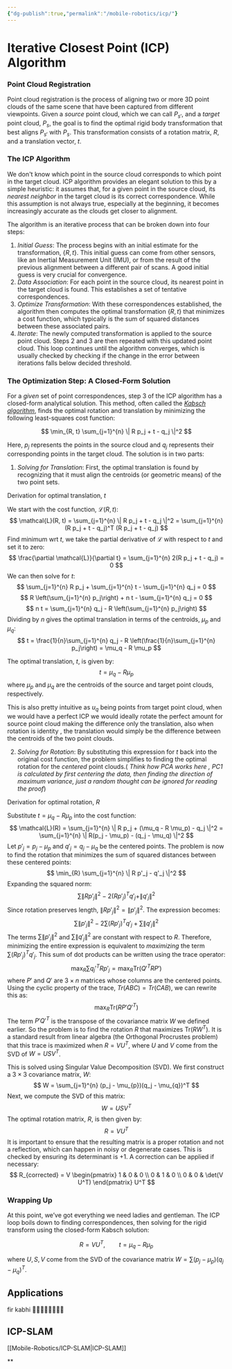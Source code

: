```yaml
---
{"dg-publish":true,"permalink":"/mobile-robotics/icp/"}
---
```


# Iterative Closest Point (ICP) Algorithm

### Point Cloud Registration

Point cloud registration is the process of aligning two or more 3D point clouds of the same scene that have been captured from different viewpoints. Given a *source* point cloud, which we can call $P_{s'}$, and a *target* point cloud, $P_s$, the goal is to find the optimal rigid body transformation that best aligns $P_{s'}$ with $P_s$. This transformation consists of a rotation matrix, $R$, and a translation vector, $t$.

### The ICP Algorithm

We don't know which point in the source cloud corresponds to which point in the target cloud. ICP algorithm provides an elegant solution to this by a simple heuristic: it assumes that, for a given point in the source cloud, its *nearest neighbor* in the target cloud is its correct correspondence. While this assumption is not always true, especially at the beginning, it becomes increasingly accurate as the clouds get closer to alignment.

The algorithm is an iterative process that can be broken down into four steps:

1.  *Initial Guess*: The process begins with an initial estimate for the transformation, $\{R, t\}$. This initial guess can come from other sensors, like an Inertial Measurement Unit (IMU), or from the result of the previous alignment between a different pair of scans. A good initial guess is very crucial for convergence.
2.  *Data Association*: For each point in the source cloud, its nearest point in the target cloud is found. This establishes a set of tentative correspondences.
3.  *Optimize Transformation*: With these correspondences established, the algorithm then computes the optimal transformation $\{R, t\}$ that minimizes a cost function, which typically is the sum of squared distances between these associated pairs.
4.  *Iterate*: The newly computed transformation is applied to the source point cloud. Steps 2 and 3 are then repeated with this updated point cloud. This loop continues until the algorithm converges, which is usually checked by checking if the change in the error between iterations falls below decided threshold.

### The Optimization Step: A Closed-Form Solution

For a *given* set of point correspondences, step 3 of the ICP algorithm has a closed-form analytical solution. This method, often called the *[Kabsch algorithm](https://hunterheidenreich.com/posts/kabsch-algorithm/)*, finds the optimal rotation and translation by minimizing the following least-squares cost function:

$$ \min_{R, t} \sum_{j=1}^{n} \| R p_j + t - q_j \|^2 $$

Here, $p_j$ represents the points in the source cloud and $q_j$ represents their corresponding points in the target cloud. The solution is in two parts:

1.  *Solving for Translation*: First, the optimal translation is found by recognizing that it must align the centroids (or geometric means) of the two point sets.
   
 Derivation for optimal translation, $t$

 We start with the cost function, $\mathcal{L}(R, t)$:
 $$ \mathcal{L}(R, t) = \sum_{j=1}^{n} \| R p_j + t - q_j \|^2 = \sum_{j=1}^{n} (R p_j + t - q_j)^T (R p_j + t - q_j) $$
 Find minimum wrt $t$, we take the partial derivative of $\mathcal{L}$ with respect to $t$ and set it to zero:
 $$ \frac{\partial \mathcal{L}}{\partial t} = \sum_{j=1}^{n} 2(R p_j + t - q_j) = 0 $$
 We can then solve for $t$:
 $$ \sum_{j=1}^{n} R p_j + \sum_{j=1}^{n} t - \sum_{j=1}^{n} q_j = 0 $$
 $$ R \left(\sum_{j=1}^{n} p_j\right) + n t - \sum_{j=1}^{n} q_j = 0 $$
 $$ n t = \sum_{j=1}^{n} q_j - R \left(\sum_{j=1}^{n} p_j\right) $$
Dividing by $n$ gives the optimal translation in terms of the centroids, $\mu_p$ and $\mu_q$:
 $$ t = \frac{1}{n}\sum_{j=1}^{n} q_j - R \left(\frac{1}{n}\sum_{j=1}^{n} p_j\right) = \mu_q - R \mu_p $$
   
   The optimal translation, $t$, is given by:
   $$ t = \mu_q - R \mu_p $$
   where $\mu_p$ and $\mu_q$ are the centroids of the source and target point clouds, respectively.
   
   This is also pretty intuitive as $u_q$ being points from target point cloud, when we would have a perfect ICP we would ideally rotate the perfect amount for source point cloud making the difference only the translation, also when rotation is identity , the translation would simply be the difference between the centroids of the two point clouds. 

2.  *Solving for Rotation*: By substituting this expression for $t$ back into the original cost function, the problem simplifies to finding the optimal rotation for the *centered* point clouds.( _Think how PCA works here , PC1 is calculated by first centering the data, then finding the direction of maximum variance, just a random thought can be ignored for reading the proof_)
   
   Derivation for optimal rotation, $R$
  
 Substitute $t = \mu_q - R \mu_p$ into the cost function:
  $$ \mathcal{L}(R) = \sum_{j=1}^{n} \| R p_j + (\mu_q - R \mu_p) - q_j \|^2 = \sum_{j=1}^{n} \| R(p_j - \mu_p) - (q_j - \mu_q) \|^2 $$
Let $p'_j = p_j - \mu_p$ and $q'_j = q_j - \mu_q$ be the centered points. The problem is now to find the rotation that minimizes the sum of squared distances between these centered points:
  $$ \min_{R} \sum_{j=1}^{n} \| R p'_j - q'_j \|^2 $$
  Expanding the squared norm:
 $$ \sum \| R p'_j \|^2 - 2(R p'_j)^T q'_j + \|q'_j \|^2 $$
 Since rotation preserves length, $\| R p'_j \|^2 = \| p'_j \|^2$. The expression becomes:
 $$ \sum \| p'_j \|^2 - 2 \sum (R p'_j)^T q'_j + \sum \|q'_j \|^2 $$
The terms $\sum \| p'_j \|^2$ and $\sum \|q'_j \|^2$ are constant with respect to $R$. Therefore, minimizing the entire expression is equivalent to *maximizing* the term $\sum (R p'_j)^T q'_j$. This sum of dot products can be written using the trace operator:
 $$ \max_{R} \sum q_j'^T R p'_j = \max_{R} \text{Tr}(Q'^T R P') $$
where $P'$ and $Q'$ are $3 \times n$ matrices whose columns are the centered points. Using the cyclic property of the trace, $Tr(A B C) = Tr(C A B)$, we can rewrite this as:
 $$ \max_{R} \text{Tr}(R P' Q'^T) $$
 The term $P' Q'^T$ is the transpose of the covariance matrix $W$ we defined earlier. So the problem is to find the rotation $R$ that maximizes $\text{Tr}(R W^T)$. It is a standard result from linear algebra (the Orthogonal Procrustes problem) that this trace is maximized when $R = V U^T$, where $U$ and $V$ come from the SVD of $W = U S V^T$.
   
   This is solved using Singular Value Decomposition (SVD). We first construct a $3 \times 3$ covariance matrix, $W$:
   $$ W = \sum_{j=1}^{n} (p_j - \mu_{p})(q_j - \mu_{q})^T $$
   Next, we compute the SVD of this matrix:
   $$ W = U S V^T $$
   The optimal rotation matrix, $R$, is then given by:
   $$ R = V U^T $$
   It is important to ensure that the resulting matrix is a proper rotation and not a reflection, which can happen in noisy or degenerate cases. This is checked by ensuring its determinant is +1. A correction can be applied if necessary:
   $$ R_{corrected} = V \begin{pmatrix} 1 & 0 & 0 \\ 0 & 1 & 0 \\ 0 & 0 & \det(V U^T) \end{pmatrix} U^T $$


### Wrapping Up

At this point, we’ve got everything we need ladies and gentleman. 
The ICP loop boils down to finding correspondences, then solving for the rigid transform using the closed-form Kabsch solution:

$$
R = V U^T, \qquad 
t = \mu_q - R \mu_p
$$

where $U, S, V$ come from the SVD of the covariance matrix $W = \sum (p_j - \mu_p)(q_j - \mu_q)^T$. 


## Applications

fir kabhi 🙏🏻🙏🏻🙏🏻🙏🏻
## ICP-SLAM

[[Mobile-Robotics/ICP-SLAM\|ICP-SLAM]]

**